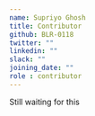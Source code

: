 ```yaml
---
name: Supriyo Ghosh
title: Contributor
github: BLR-0118
twitter: ""
linkedin: ""
slack: ""
joining_date: ""
role : contributor
---
```


Still waiting for this
